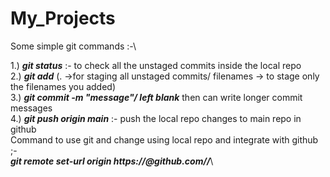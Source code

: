 # My_Projects

Some simple git commands :-\


1.) ***git status*** :-  to check all the unstaged commits inside the local repo\
2.) ***git add*** (. ->for staging all unstaged commits/ filenames -> to stage only the filenames you added)\
3.) ***git commit -m "message"/ left blank*** then can write longer commit messages\
4.) ***git push origin main*** :-  push the local repo changes to main repo in github\
Command to use git and change using local repo and integrate with github ;-\
***git remote set-url origin https://<token>@github.com/<username>/<repo>***\
